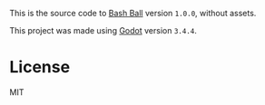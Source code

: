 This is the source code to [Bash Ball](https://virael.itch.io/bashball) version `1.0.0`, without assets.

This project was made using [Godot](https://godotengine.org/) version `3.4.4`.

# License
MIT
